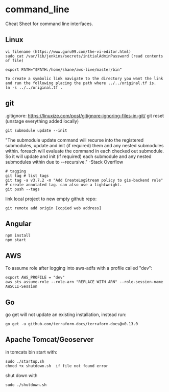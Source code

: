 # command_line
Cheat Sheet for command line interfaces.

## Linux
```
vi filename (https://www.guru99.com/the-vi-editor.html)
sudo cat /var/lib/jenkins/secrets/initialAdminPassword (read contents of file)

export PATH="$PATH:/home/shane/aws-live/master/bin"

To create a symbolic link navigate to the directory you want the link and run the following placing the path where ../../original.tf is.
ln -s ../../original.tf .

```
## git
.gitignore: https://linuxize.com/post/gitignore-ignoring-files-in-git/
git reset (unstage everything added locally)
```
git submodule update --init
```
"The submodule update command will recurse into the registered submodules, update and init (if required) them and any nested submodules within. foreach will evaluate the command in each checked out submodule. So it will update and init (if required) each submodule and any nested submodules within due to --recursive." -Stack Overflow

```
# tagging
git tag # list tags
git tag -a v3.7.2 -m "Add CreateLogStream policy to gis-backend role" # create annotated tag. can also use a lightweight.
git push --tags
```
link local project to new empty github repo:
```
git remote add origin [copied web address]
```
## Angular
```
npm install
npm start

```
## AWS
To assume role after logging into aws-adfs with a profile called "dev":
```
export AWS_PROFILE = "dev"
aws sts assume-role --role-arn "REPLACE WITH ARN" --role-session-name AWSCLI-Session
```
## Go
go get <Import path of package> will not update an existing installation, instead run:
```
go get -u github.com/terraform-docs/terraform-docs@v0.13.0
```

## Apache Tomcat/Geoserver
in tomcats bin start with:
```
sudo ./startup.sh
chmod +x shutdown.sh  if file not found error
```
shut down with
```
sudo ./shutdown.sh
```
